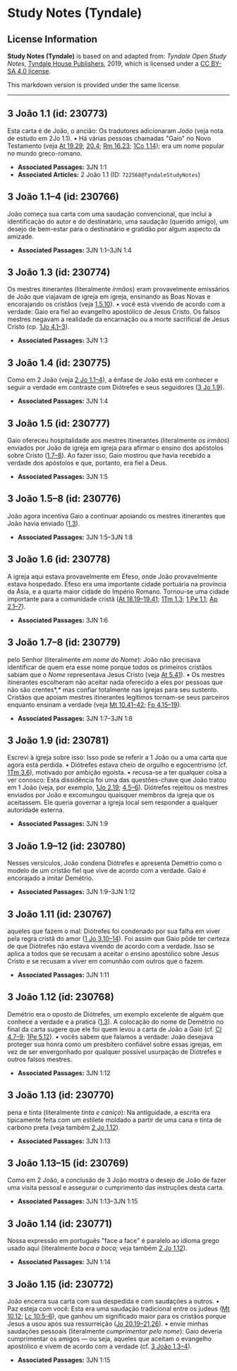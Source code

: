 # Study Notes (Tyndale)

## License Information

**Study Notes (Tyndale)** is based on and adapted from: _Tyndale Open Study Notes_, [Tyndale House Publishers](https://tyndaleopenresources.com/), 2019, which is licensed under a [CC BY-SA 4.0 license](https://creativecommons.org/licenses/by-sa/4.0/legalcode.en).

This markdown version is provided under the same license.



--------------------------------

## 3 João 1.1 (id: 230773)

Esta carta é de João, o ancião: Os tradutores adicionaram *João* (veja nota de estudo em 2Jo 1\.1). • Há várias pessoas chamadas "Gaio" no Novo Testamento (veja [At 19\.29](https://ref.ly/Acts19:29); [20\.4](https://ref.ly/Acts20:4); [Rm 16\.23](https://ref.ly/Rom16:23); [1Co 1\.14](https://ref.ly/1Cor1:14)); era um nome popular no mundo greco\-romano.

* **Associated Passages:** 3JN 1:1
* **Associated Articles:** 2 João 1.1 (ID: `722568@TyndaleStudyNotes`)

## 3 João 1.1–4 (id: 230766)

João começa sua carta com uma saudação convencional, que inclui a identificação do autor e do destinatário, uma saudação (querido amigo), um desejo de bem\-estar para o destinatário e gratidão por algum aspecto da amizade.

* **Associated Passages:** 3JN 1:1–3JN 1:4

## 3 João 1.3 (id: 230774)

Os mestres itinerantes (literalmente *irmãos*) eram provavelmente emissários de João que viajavam de igreja em igreja, ensinando as Boas Novas e encorajando os cristãos (veja [1\.5](https://ref.ly/3John1:5),[10](https://ref.ly/3John1:10)). • você está vivendo de acordo com a verdade: Gaio era fiel ao evangelho apostólico de Jesus Cristo. Os falsos mestres negavam a realidade da encarnação ou a morte sacrificial de Jesus Cristo (cp. [1Jo 4\.1–3](https://ref.ly/1John4:1-1John4:3)).

* **Associated Passages:** 3JN 1:3

## 3 João 1.4 (id: 230775)

Como em 2 João (veja [2 Jo 1\.1–4](https://ref.ly/2John1:1-2John1:4)), a ênfase de João está em conhecer e seguir a verdade em contraste com Diótrefes e seus seguidores ([3 Jo 1\.9](https://ref.ly/3John1:9)).

* **Associated Passages:** 3JN 1:4

## 3 João 1.5 (id: 230777)

Gaio ofereceu hospitalidade aos mestres itinerantes (literalmente *os irmãos*) enviados por João de igreja em igreja para afirmar o ensino dos apóstolos sobre Cristo ([1\.7–8](https://ref.ly/3John1:7-3John1:8)). Ao fazer isso, Gaio mostrou que havia recebido a verdade dos apóstolos e que, portanto, era fiel a Deus.

* **Associated Passages:** 3JN 1:5

## 3 João 1.5–8 (id: 230776)

João agora incentiva Gaio a continuar apoiando os mestres itinerantes que João havia enviado ([1\.3](https://ref.ly/3John1:3)).

* **Associated Passages:** 3JN 1:5–3JN 1:8

## 3 João 1.6 (id: 230778)

A igreja aqui estava provavelmente em Éfeso, onde João provavelmente estava hospedado. Éfeso era uma importante cidade portuária na província da Ásia, e a quarta maior cidade do Império Romano. Tornou\-se uma cidade importante para a comunidade cristã ([At 18\.19–19\.41](https://ref.ly/Acts18:19-Acts19:41); [1Tm 1\.3](https://ref.ly/1Tim1:3); [1 Pe 1\.1](https://ref.ly/1Pet1:1); [Ap 2\.1–7](https://ref.ly/Rev2:1-Rev2:7)).

* **Associated Passages:** 3JN 1:6

## 3 João 1.7–8 (id: 230779)

pelo Senhor (literalmente *em nome do Nome*): João não precisava identificar de quem era esse nome porque todos os primeiros cristãos sabiam que *o Nome* representava Jesus Cristo (veja [At 5\.41](https://ref.ly/Acts5:41)). • Os mestres itinerantes escolheram não aceitar nada oferecido a eles por pessoas que não são crentes*,* mas confiar totalmente nas igrejas para seu sustento. Cristãos que apoiam mestres itinerantes legítimos tornam\-se seus parceiros enquanto ensinam a verdade (veja [Mt 10\.41–42](https://ref.ly/Matt10:41-Matt10:42); [Fp 4\.15–19](https://ref.ly/Phil4:15-Phil4:19)).

* **Associated Passages:** 3JN 1:7–3JN 1:8

## 3 João 1.9 (id: 230781)

Escrevi à igreja sobre isso: Isso pode se referir a 1 João ou a uma carta que agora está perdida. • Diótrefes estava cheio de orgulho e egocentrismo (cf. [1Tm 3\.6](https://ref.ly/1Tim3:6)), motivado por ambição egoísta. • recusa\-se a ter qualquer coisa a ver conosco: Esta dissidência foi uma das questões\-chave que João tratou em 1 João (veja, por exemplo, [1Jo 2\.19](https://ref.ly/1John2:19); [4\.5–6](https://ref.ly/1John4:5-1John4:6)). Diótrefes rejeitou os mestres enviados por João e excomungou quaisquer membros da igreja que os aceitassem. Ele queria governar a igreja local sem responder a qualquer autoridade externa.

* **Associated Passages:** 3JN 1:9

## 3 João 1.9–12 (id: 230780)

Nesses versículos, João condena Diótrefes e apresenta Demétrio como o modelo de um cristão fiel que vive de acordo com a verdade. Gaio é encorajado a imitar Demétrio.

* **Associated Passages:** 3JN 1:9–3JN 1:12

## 3 João 1.11 (id: 230767)

aqueles que fazem o mal: Diótrefes foi condenado por sua falha em viver pela regra cristã do amor ([1 Jo 3\.10–14](https://ref.ly/1John3:10-1John3:14)). Foi assim que Gaio pôde ter certeza de que Diótrefes não estava vivendo de acordo com a verdade. Isso se aplica a todos que se recusam a aceitar o ensino apostólico sobre Jesus Cristo e se recusam a viver em comunhão com outros que o fazem.

* **Associated Passages:** 3JN 1:11

## 3 João 1.12 (id: 230768)

Demétrio era o oposto de Diótrefes, um exemplo excelente de alguém que conhece a verdade e a pratica ([1\.3](https://ref.ly/3John1:3)). A colocação do nome de Demétrio no final da carta sugere que ele foi quem levou a carta de João a Gaio (cf. [Cl 4\.7–9](https://ref.ly/Col4:7-Col4:9); [1Pe 5\.12](https://ref.ly/1Pet5:12)). • vocês sabem que falamos a verdade: João desejava proteger sua honra como um presbítero confiável sobre essas igrejas, em vez de ser envergonhado por qualquer possível usurpação de Diótrefes e outros falsos mestres.

* **Associated Passages:** 3JN 1:12

## 3 João 1.13 (id: 230770)

pena e tinta (literalmente *tinta e caniço*): Na antiguidade, a escrita era tipicamente feita com um estilete moldado a partir de uma cana e tinta de carbono preta (veja também [2 Jo 1\.12](https://ref.ly/2John1:12)).

* **Associated Passages:** 3JN 1:13

## 3 João 1.13–15 (id: 230769)

Como em 2 João, a conclusão de 3 João mostra o desejo de João de fazer uma visita pessoal e assegurar o cumprimento das instruções desta carta.

* **Associated Passages:** 3JN 1:13–3JN 1:15

## 3 João 1.14 (id: 230771)

Nossa expressão em português "face a face" é paralelo ao idioma grego usado aqui (literalmente *boca a boca;* veja também [2 Jo 1\.12](https://ref.ly/2John1:12)).

* **Associated Passages:** 3JN 1:14

## 3 João 1.15 (id: 230772)

João encerra sua carta com sua despedida e com saudações a outros. • Paz esteja com você: Esta era uma saudação tradicional entre os judeus ([Mt 10\.12](https://ref.ly/Matt10:12); [Lc 10:5–6](https://ref.ly/Luke10:5-Luke10:6)), que ganhou um significado maior para os cristãos porque Jesus a usou após sua ressurreição ([Jo 20\.19–21](https://ref.ly/John20:19-John20:21),[26](https://ref.ly/John20:26)). • envie minhas saudações pessoais (literalmente *cumprimentar pelo nome*): Gaio deveria cumprimentar os amigos — ou seja, aqueles que aceitam o evangelho apostólico e vivem de acordo com a verdade (cf. [3 João 1\.3–4](https://ref.ly/3John1:3-3John1:4)).

* **Associated Passages:** 3JN 1:15

